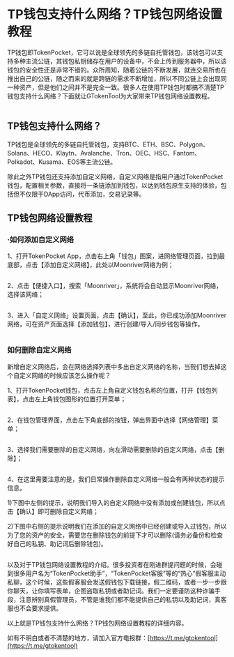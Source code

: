 # TP钱包支持什么网络？TP钱包网络设置教程

TP钱包即TokenPocket，它可以说是全球领先的多链自托管钱包，该钱包可以支持多种主流公链，其钱包私钥储存在用户的设备中，不会上传到服务器中，所以该钱包的安全性还是非常不错的。众所周知，随着公链的不断发展，就连交易所也在推出自己的公链，随之而来的就是跨链的需求不断增加，所以不同公链上会出现同一种资产，但是他们之间并不是完全一致。很多人在使用TP钱包时都搞不清楚TP钱包支持什么网络？下面就让GTokenTool为大家带来TP钱包网络设置教程。

<figure><img src="../.gitbook/assets/11 (49).png" alt=""><figcaption></figcaption></figure>

## TP钱包支持什么网络？

TP钱包是全球领先的多链自托管钱包，支持BTC、ETH、BSC、Polygon、Solana、HECO、Klaytn、Avalanche、Tron、OEC、HSC、Fantom、Polkadot、Kusama、EOS等主流公链。

除此之外TP钱包还支持添加自定义网络，自定义网络是指用户通过TokenPocket钱包，配置相关参数，直接将一条链添加到钱包，以达到钱包原生支持的体验，包括但不仅限于DApp访问，代币添加，交易记录等。

## TP钱包网络设置教程

### ·如何添加自定义网络

1、打开TokenPocket App，点击右上角「钱包」图案，进网络管理页面，拉到最底部，点击【添加自定义网络】，此处以Moonriver网络为例；

<figure><img src="../.gitbook/assets/2024012414341227.jpg" alt=""><figcaption></figcaption></figure>

2、点击【便捷入口】，搜索「Moonriver」，系统将会自动显示Moonriver网络，选择该网络；

<figure><img src="../.gitbook/assets/2024012414341228.jpg" alt=""><figcaption></figcaption></figure>

3、进入「自定义网络」设置页面，点击【确认】，至此，你已成功添加Moonriver网络，可在资产页面选择【添加钱包】，进行创建/导入/同步钱包等操作。

<figure><img src="../.gitbook/assets/2024012414341229.jpg" alt=""><figcaption></figcaption></figure>

### 如何删除自定义网络

新增自定义网络后，会在网络选择列表中多出自定义网络的名称，当我们想去掉这个自定义网络的时候应该怎么操作呢？

1、打开TokenPocket钱包，点击左上角自定义钱包名称的位置，打开【钱包列表】，点击左上角钱包图形的位置打开菜单；

<figure><img src="../.gitbook/assets/2024012414341230.jpg" alt=""><figcaption></figcaption></figure>

2、在钱包管理界面，点击左下角底部的按钮，弹出界面中选择【网络管理】菜单；

<figure><img src="../.gitbook/assets/2024012414341231.jpg" alt=""><figcaption></figcaption></figure>

3、选择我们需要删除的自定义网络，向左滑动需要删除的自定义网络，点击【删除】；

<figure><img src="../.gitbook/assets/2024012414341232.jpg" alt=""><figcaption></figcaption></figure>

4、在这里需要注意的是，我们日常操作删除自定义网络一般会有两种状态的提示信息。

1\)下图中左侧的提示，说明我们导入的自定义网络中没有添加或创建钱包，所以点击【确认】即可删除自定义网络；

2\)下图中右侧的提示说明我们在添加的自定义网络中已经创建或导入过钱包，所以为了您的资产的安全，需要您在删除钱包的前提下才可以删除(请务必备份和检查好自己的私钥、助记词后删除钱包)。

<figure><img src="../.gitbook/assets/2024012414341233.jpg" alt=""><figcaption></figcaption></figure>

以及对于TP钱包网络设置教程的介绍。很多投资者在刚进群提问题的时候，会碰到很多用户名为“TokenPocket助手”，“TokenPocket客服”等的“热心”假客服主动私聊，这个时候，这些假客服会发送假钱包下载链接，假二维码，或者一步一步跟你聊天，让你填写表单，企图盗取私钥或者助记词。我们一定要谨防这种诈骗手段，注意辨别真假管理员，不管是谁我们都不能提供自己的私钥以及助记词，真客服也不会要求提供。

以上就是TP钱包支持什么网络？TP钱包网络设置教程的详细内容。

如有不明白或者不清楚的地方，请加入官方电报群：[https://t.me/gtokentool](https://t.me/gtokentool)
